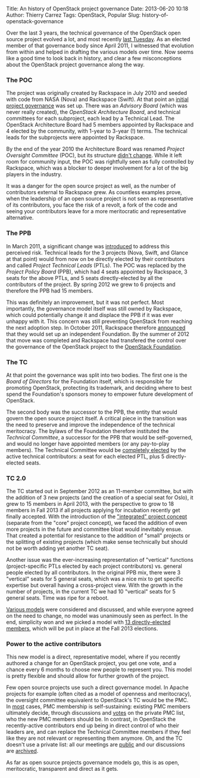 Title: An history of OpenStack project governance
Date: 2013-06-20 10:18
Author: Thierry Carrez
Tags: OpenStack, Popular
Slug: history-of-openstack-governance

Over the last 3 years, the technical governance of the OpenStack open
source project evolved a lot, and most recently [last
Tuesday](https://lists.launchpad.net/openstack/msg24526.html). As an
elected member of that governance body since April 2011, I witnessed
that evolution from within and helped in drafting the various models
over time. Now seems like a good time to look back in history, and clear
a few misconceptions about the OpenStack project governance along the
way.

### The POC

The project was originally created by Rackspace in July 2010 and seeded
with code from NASA (Nova) and Rackspace (Swift). At that point an
[initial project
governance](https://wiki.openstack.org/w/index.php?title=Governance&oldid=8370)
was set up. There was an *Advisory Board* (which was never really
created), the *OpenStack Architecture Board*, and technical committees
for each subproject, each lead by a Technical Lead. The OpenStack
Architecture Board had 5 members appointed by Rackspace and 4 elected by
the community, with 1-year to 3-year (!) terms. The technical leads for
the subprojects were appointed by Rackspace.

By the end of the year 2010 the Architecture Board was renamed *Project
Oversight Committee* (POC), but its structure [didn't
change](https://wiki.openstack.org/w/index.php?title=Governance&oldid=8377).
While it left room for community input, the POC was rightfully seen as
fully controlled by Rackspace, which was a blocker to deeper involvement
for a lot of the big players in the industry.

It was a danger for the open source project as well, as the number of
contributors external to Rackspace grew. As countless examples prove,
when the leadership of an open source project is not seen as
representative of its contributors, you face the risk of a revolt, a
fork of the code and seeing your contributors leave for a more
meritocratic and representative alternative.

### The PPB

In March 2011, a significant change was
[introduced](http://www.openstack.org/blog/2011/03/openstack-governance-update/)
to address this perceived risk. Technical leads for the 3 projects
(Nova, Swift, and Glance at that point) would from now on be directly
elected by their contributors and called *Project Technical Leads*
(PTLs). The POC was replaced by the *Project Policy Board* (PPB), which
had 4 seats appointed by Rackspace, 3 seats for the above PTLs, and 5
seats directly-elected by all the contributors of the project. By spring
2012 we grew to 6 projects and therefore the PPB had 15 members.

This was definitely an improvement, but it was not perfect. Most
importantly, the governance model itself was still owned by Rackspace,
which could potentially change it and displace the PPB if it was ever
unhappy with it. This concern was still preventing OpenStack from
reaching the next adoption step. In October 2011, Rackspace therefore
[announced](http://www.openstack.org/blog/2011/10/openstack-foundation/)
that they would set up an independent Foundation. By the summer of 2012
that move was completed and Rackspace had transfered the control over
the governance of the OpenStack project to the [OpenStack
Foundation](http://www.openstack.org/foundation/).

### The TC

At that point the governance was split into two bodies. The first one is
the *Board of Directors* for the Foundation itself, which is responsible
for promoting OpenStack, protecting its trademark, and deciding where to
best spend the Foundation's sponsors money to empower future development
of OpenStack.

The second body was the successor to the PPB, the entity that would
govern the open source project itself. A critical piece in the
transition was the need to preserve and improve the independence of the
technical meritocracy. The bylaws of the Foundation therefore instituted
the *Technical Committee*, a successor for the PPB that would be
self-governed, and would no longer have appointed members (or any
pay-to-play members). The Technical Committee would be [completely
elected](https://wiki.openstack.org/w/index.php?title=Governance/Foundation/TechnicalCommittee&oldid=3208)
by the active technical contributors: a seat for each elected PTL, plus
5 directly-elected seats.

### TC 2.0

The TC started out in September 2012 as an 11-member committee, but with
the addition of 3 new projects (and the creation of a special seat for
Oslo), it grew to 15 members in April 2013, with the perspective to grow
to 18 members in Fall 2013 if all projects applying for incubation
recently get finally accepted. With the introduction of the
["integrated" project
concept](https://lists.launchpad.net/openstack/msg20881.html) (separate
from the "core" project concept), we faced the addition of even more
projects in the future and committee bloat would inevitably ensue. That
created a potential for resistance to the addition of "small" projects
or the splitting of existing projects (which make sense technically but
should not be worth adding yet another TC seat).

Another issue was the ever-increasing representation of "vertical"
functions (project-specific PTLs elected by each project contributors)
vs. general people elected by all contributors. In the original PPB mix,
there were 3 "vertical" seats for 5 general seats, which was a nice mix
to get specific expertise but overall having a cross-project view. With
the growth in the number of projects, in the current TC we had 10
"vertical" seats for 5 general seats. Time was ripe for a reboot.

[Various models](https://wiki.openstack.org/wiki/TC_Membership_Models)
were considered and discussed, and while everyone agreed on the need to
change, no model was unanimously seen as perfect. In the end, simplicity
won and we picked a model with [13 directly-elected
members](https://wiki.openstack.org/w/index.php?title=Governance/Foundation/TechnicalCommittee&oldid=24429),
which will be put in place at the Fall 2013 elections.

### Power to the active contributors

This new model is a direct, representative model, where if you recently
authored a change for an OpenStack project, you get one vote, and a
chance every 6 months to choose new people to represent you. This model
is pretty flexible and should allow for further growth of the project.

Few open source projects use such a direct governance model. In Apache
projects for example (often cited as a model of openness and
meritocracy), the oversight committee equivalent to OpenStack's TC would
be the PMC. In [most](http://cloudstack.apache.org/bylaws.html) cases,
PMC membership is self-sustaining: existing PMC members ultimately
decide, through discussions and
[votes](http://www.apache.org/dev/pmc.html#newpmc) on the private PMC
list, who the new PMC members should be. In contrast, in OpenStack the
recently-active contributors end up being in direct control of who their
leaders are, and can replace the Technical Committee members if they
feel like they are not relevant or representing them anymore. Oh, and
the TC doesn't use a private list: all our meetings are
[public](http://eavesdrop.openstack.org/meetings/tc/) and our
discussions are
[archived](http://lists.openstack.org/pipermail/openstack-tc/).

As far as open source projects governance models go, this is as open,
meritocratic, transparent and direct as it gets.
